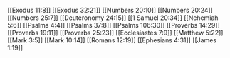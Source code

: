 [[Exodus 11:8]]
[[Exodus 32:21]]
[[Numbers 20:10]]
[[Numbers 20:24]]
[[Numbers 25:7]]
[[Deuteronomy 24:15]]
[[1 Samuel 20:34]]
[[Nehemiah 5:6]]
[[Psalms 4:4]]
[[Psalms 37:8]]
[[Psalms 106:30]]
[[Proverbs 14:29]]
[[Proverbs 19:11]]
[[Proverbs 25:23]]
[[Ecclesiastes 7:9]]
[[Matthew 5:22]]
[[Mark 3:5]]
[[Mark 10:14]]
[[Romans 12:19]]
[[Ephesians 4:31]]
[[James 1:19]]
